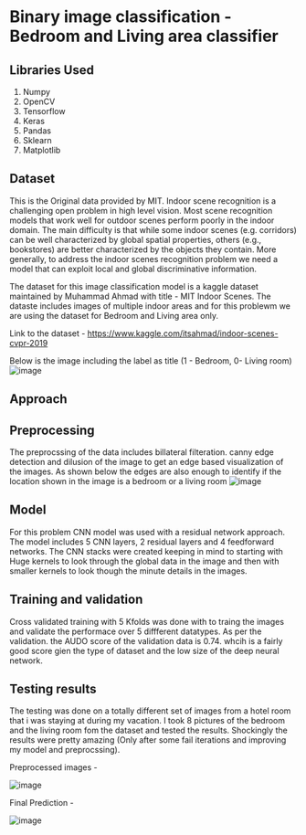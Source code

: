 # Binary image classification - Bedroom and Living area classifier

## Libraries Used

1. Numpy
2. OpenCV
3. Tensorflow
4. Keras
5. Pandas
6. Sklearn
7. Matplotlib

## Dataset

This is the Original data provided by MIT. Indoor scene recognition is a challenging open problem in high level vision. Most scene recognition models that work well for outdoor scenes perform poorly in the indoor domain. The main difficulty is that while some indoor scenes (e.g. corridors) can be well characterized by global spatial properties, others (e.g., bookstores) are better characterized by the objects they contain. More generally, to address the indoor scenes recognition problem we need a model that can exploit local and global discriminative information.

The dataset for this image classification model is a kaggle dataset maintained by Muhammad Ahmad with title - MIT Indoor Scenes. The dataste includes images of multiple indoor areas and for this problewm we are using the dataset for Bedroom and Living area only.

Link to the dataset - https://www.kaggle.com/itsahmad/indoor-scenes-cvpr-2019

Below is the image including the label as title (1 - Bedroom, 0- Living room)
![image](https://user-images.githubusercontent.com/41964069/150638320-7a8b7cd8-1214-46e2-871f-615d22d10f0b.png)

## Approach

## Preprocessing

The preprocssing of the data includes billateral filteration. canny edge detection and dilusion of the image to get an edge based visualization of the images. As shown below the edges are also enough to identify if the location shown in the image is a bedroom or a living room
![image](https://user-images.githubusercontent.com/41964069/150639031-6f154e2e-41aa-4cc1-9a5b-95e6afb58088.png)

## Model

For this problem CNN model was used with a residual network approach. The model includes 5 CNN layers, 2 residual layers and 4 feedforward networks. The CNN stacks were created keeping in mind to starting with Huge kernels to look through the global data in the image and then with smaller kernels to look though the minute details in the images.

## Training and validation

Cross validated training with 5 Kfolds was done with to traing the images and validate the performace over 5 diffferent datatypes. As per the validation. the AUDO score of the validation data is 0.74. whcih is a fairly good score gien the type of dataset and the low size of the deep neural network.

## Testing results

The testing was done on a totally different set of images from a hotel room that i was staying at during my vacation. I took 8 pictures of the bedroom and the living room fom the dataset and tested the results. Shockingly the results were pretty amazing (Only after some fail iterations and improving my model and preprocssing).

Preprocessed images -

![image](https://user-images.githubusercontent.com/41964069/150639318-88227840-0ef8-485e-a3a5-60b2acc93fd0.png)

Final Prediction - 

![image](https://user-images.githubusercontent.com/41964069/150639342-d794e073-6223-4222-8f91-53d8cd76f507.png)
